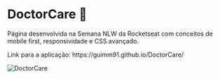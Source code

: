 # DoctorCare 💊


<p>Página desenvolvida na Semana NLW da Rocketseat com conceitos de mobile first, responsividade e CSS avançado.<p/> 


<p>Link para a aplicação: https://guimm91.github.io/DoctorCare/</p>


<img src="assets/" alt="DoctorCare">


